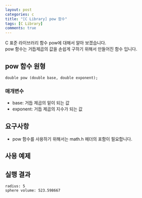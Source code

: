 ```yaml
---
layout: post
categories: c
title: "[C Library] pow 함수"
tags: [C Library]
comments: true
---
```


C 표준 라이브러리 함수 pow에 대해서 알아 보겠습니다.<br>
pow 함수는 거듭제곱의 값을 손쉽게 구하기 위해서 만들어진 함수 입니다.

## pow 함수 원형
```
double pow (double base, double exponent);
```
### 매개변수
- base:  거듭 제곱의 밑이 되는 값
- exponent: 거듭 제곱의 지수가 되는 값

## 요구사항
- pow 함수를 사용하기 위해서는 math.h 헤더의 포함이 필요합니다.

## 사용 예제
<script src="https://gist.github.com/junbly/1364289aaa5431d99cc300c5977b0d75.js"></script>

## 실행 결과
```
radius: 5
sphere volume: 523.598667
```
